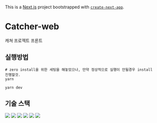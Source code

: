 This is a [Next.js](https://nextjs.org/) project bootstrapped with [`create-next-app`](https://github.com/vercel/next.js/tree/canary/packages/create-next-app).

# Catcher-web

캐쳐 프로젝트 프론트

## 실행방법

```shell
# zero install을 위한 세팅을 해놓았으나, 만약 정상적으로 실행이 안될경우 install 진행할것.
yarn

yarn dev
```

## 기술 스택

  <img src="https://img.shields.io/badge/nextjs-000000?style=for-the-badge&logo=nextdotjs&logoColor=white">
  <img src="https://img.shields.io/badge/typescript-3178C6?style=for-the-badge&logo=typescript&logoColor=white"> 
  <img src="https://img.shields.io/badge/tailwindcss-06B6D4?style=for-the-badge&logo=tailwindcss&logoColor=white">
  <img src="https://img.shields.io/badge/recoil-3578E5?style=for-the-badge&logo=recoil&logoColor=white">
  <img src="https://img.shields.io/badge/reactquery-FF4154?style=for-the-badge&logo=reactquery&logoColor=white">
  <img src="https://img.shields.io/badge/storybook-FF4785?style=for-the-badge&logo=storybook&logoColor=white">

  <br>
